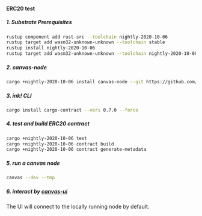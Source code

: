 #### ERC20 test

##### 1. Substrate Prerequisites
```bash
rustup component add rust-src --toolchain nightly-2020-10-06
rustup target add wasm32-unknown-unknown --toolchain stable
rustup install nightly-2020-10-06
rustup target add wasm32-unknown-unknown --toolchain nightly-2020-10-06
```

##### 2. canvas-node
```bash
cargo +nightly-2020-10-06 install canvas-node --git https://github.com/paritytech/canvas-node.git --tag v0.1.0 --force
```

##### 3. ink! CLI

```bash
cargo install cargo-contract --vers 0.7.0 --force
```

##### 4. test and build ERC20 contract

```bash
cargo +nightly-2020-10-06 test
cargo +nightly-2020-10-06 contract build
cargo +nightly-2020-10-06 contract generate-metadata
```

##### 5. run a canvas node
```bash
canvas --dev --tmp
```

##### 6. interact by [canvas-ui](https://paritytech.github.io/canvas-ui)

The UI will connect to the locally running node by default.